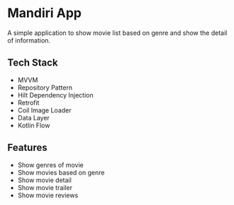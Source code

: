 # Mandiri App

A simple application to show movie list based on genre and show the detail of information.

## Tech Stack

- MVVM
- Repository Pattern
- Hilt Dependency Injection
- Retrofit
- Coil Image Loader
- Data Layer
- Kotlin Flow

## Features

- Show genres of movie
- Show movies based on genre
- Show movie detail
- Show movie trailer
- Show movie reviews